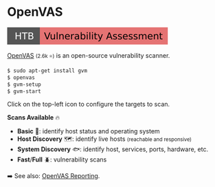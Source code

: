 # OpenVAS

[![vulnerabilityassessment](../../../../_badges/htb/vulnerabilityassessment.svg)](https://academy.hackthebox.com/module/details/108)

<div class="row row-cols-lg-2"><div>

[OpenVAS](https://github.com/greenbone/openvas-scanner) <small>(2.6k ⭐)</small> is an open-source vulnerability scanner.

```shell!
$ sudo apt-get install gvm
$ openvas
$ gvm-setup
$ gvm-start
```

Click on the top-left icon to configure the targets to scan.
</div><div>

**Scans Available** 🔥

* **Basic** 🔎: identify host status and operating system
* **Host Discovery** 🗺️: identify live hosts <small>(reachable and responsive)</small>
* **System Discovery** 🐟: identify host, services, ports, hardware, etc.
* **Fast**/**Full** 🪲: vulnerability scans

➡️ See also: [OpenVAS Reporting](https://github.com/TheGroundZero/openvasreporting).
</div></div>